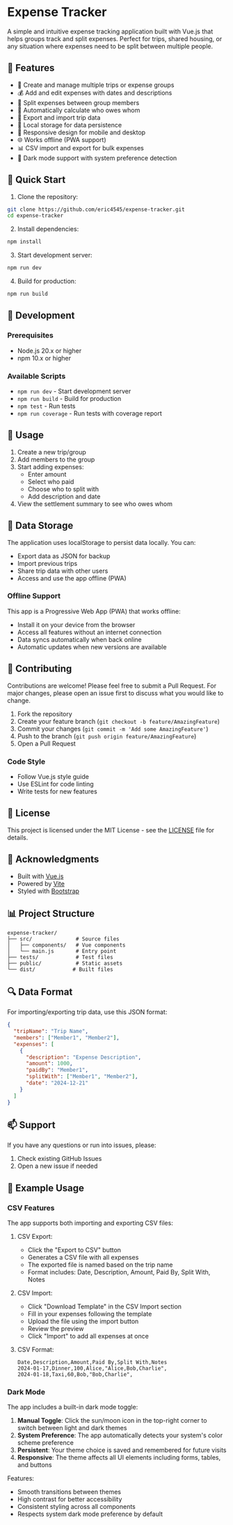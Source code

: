 # Expense Tracker

A simple and intuitive expense tracking application built with Vue.js that helps groups track and split expenses. Perfect for trips, shared housing, or any situation where expenses need to be split between multiple people.

## 🌟 Features

- 📝 Create and manage multiple trips or expense groups
- 💰 Add and edit expenses with dates and descriptions
- 👥 Split expenses between group members
- 🧮 Automatically calculate who owes whom
- 💾 Export and import trip data
- 🔄 Local storage for data persistence
- 📱 Responsive design for mobile and desktop
- 🌐 Works offline (PWA support)
- 📊 CSV import and export for bulk expenses
- 🌙 Dark mode support with system preference detection

## 🚀 Quick Start

1. Clone the repository:
```bash
git clone https://github.com/eric4545/expense-tracker.git
cd expense-tracker
```

2. Install dependencies:
```bash
npm install
```

3. Start development server:
```bash
npm run dev
```

4. Build for production:
```bash
npm run build
```

## 🔧 Development

### Prerequisites

- Node.js 20.x or higher
- npm 10.x or higher

### Available Scripts

- `npm run dev` - Start development server
- `npm run build` - Build for production
- `npm test` - Run tests
- `npm run coverage` - Run tests with coverage report

## 📱 Usage

1. Create a new trip/group
2. Add members to the group
3. Start adding expenses:
   - Enter amount
   - Select who paid
   - Choose who to split with
   - Add description and date
4. View the settlement summary to see who owes whom

## 💾 Data Storage

The application uses localStorage to persist data locally. You can:
- Export data as JSON for backup
- Import previous trips
- Share trip data with other users
- Access and use the app offline (PWA)

### Offline Support

This app is a Progressive Web App (PWA) that works offline:
- Install it on your device from the browser
- Access all features without an internet connection
- Data syncs automatically when back online
- Automatic updates when new versions are available

## 🤝 Contributing

Contributions are welcome! Please feel free to submit a Pull Request. For major changes, please open an issue first to discuss what you would like to change.

1. Fork the repository
2. Create your feature branch (`git checkout -b feature/AmazingFeature`)
3. Commit your changes (`git commit -m 'Add some AmazingFeature'`)
4. Push to the branch (`git push origin feature/AmazingFeature`)
5. Open a Pull Request

### Code Style

- Follow Vue.js style guide
- Use ESLint for code linting
- Write tests for new features

## 📄 License

This project is licensed under the MIT License - see the [LICENSE](LICENSE) file for details.

## 🙏 Acknowledgments

- Built with [Vue.js](https://vuejs.org/)
- Powered by [Vite](https://vitejs.dev/)
- Styled with [Bootstrap](https://getbootstrap.com/)

## 📊 Project Structure

```
expense-tracker/
├── src/              # Source files
│   ├── components/   # Vue components
│   └── main.js       # Entry point
├── tests/            # Test files
├── public/           # Static assets
└── dist/            # Built files
```

## 🔍 Data Format

For importing/exporting trip data, use this JSON format:

```json
{
  "tripName": "Trip Name",
  "members": ["Member1", "Member2"],
  "expenses": [
    {
      "description": "Expense Description",
      "amount": 1000,
      "paidBy": "Member1",
      "splitWith": ["Member1", "Member2"],
      "date": "2024-12-21"
    }
  ]
}
```

## 📫 Support

If you have any questions or run into issues, please:
1. Check existing GitHub Issues
2. Open a new issue if needed

## 📖 Example Usage

### CSV Features

The app supports both importing and exporting CSV files:

1. CSV Export:
   - Click the "Export to CSV" button
   - Generates a CSV file with all expenses
   - The exported file is named based on the trip name
   - Format includes: Date, Description, Amount, Paid By, Split With, Notes

2. CSV Import:
   - Click "Download Template" in the CSV Import section
   - Fill in your expenses following the template
   - Upload the file using the import button
   - Review the preview
   - Click "Import" to add all expenses at once

3. CSV Format:
   ```csv
   Date,Description,Amount,Paid By,Split With,Notes
   2024-01-17,Dinner,100,Alice,"Alice,Bob,Charlie",
   2024-01-18,Taxi,60,Bob,"Bob,Charlie",
   ```

### Dark Mode

The app includes a built-in dark mode toggle:

1. **Manual Toggle**: Click the sun/moon icon in the top-right corner to switch between light and dark themes
2. **System Preference**: The app automatically detects your system's color scheme preference
3. **Persistent**: Your theme choice is saved and remembered for future visits
4. **Responsive**: The theme affects all UI elements including forms, tables, and buttons

Features:
- Smooth transitions between themes
- High contrast for better accessibility
- Consistent styling across all components
- Respects system dark mode preference by default